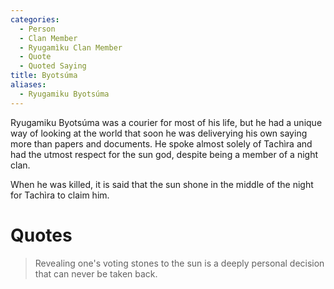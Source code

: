 ```yaml
---
categories:
  - Person
  - Clan Member
  - Ryugamìku Clan Member
  - Quote
  - Quoted Saying
title: Byotsúma
aliases:
  - Ryugamiku Byotsúma
---
```


Ryugamiku Byotsúma was a courier for most of his life, but he had a unique way of looking at the world that soon he was deliverying his own saying more than papers and documents. He spoke almost solely of Tachìra and had the utmost respect for the sun god, despite being a member of a night clan.

When he was killed, it is said that the sun shone in the middle of the night for Tachìra to claim him.

# Quotes

> Revealing one's voting stones to the sun is a deeply personal decision that can never be taken back.
